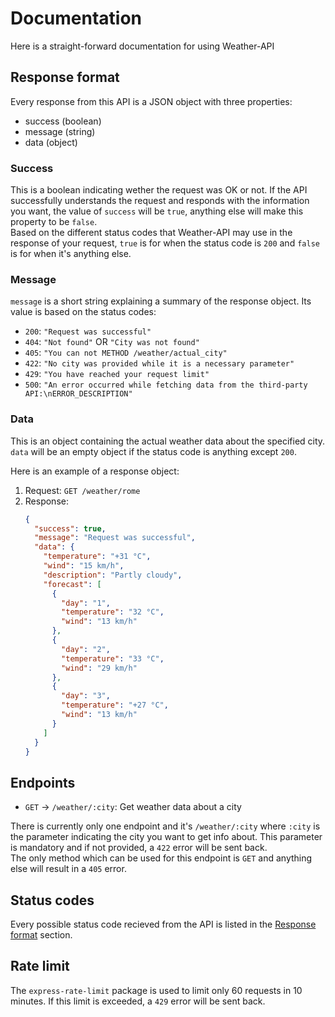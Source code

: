 # Documentation

Here is a straight-forward documentation for using Weather-API

## Response format

Every response from this API is a JSON object with three properties:

- success (boolean)
- message (string)
- data (object)

### Success

This is a boolean indicating wether the request was OK or not. If the API successfully understands the request and responds with the information you want, the value of `success` will be `true`, anything else will make this property to be `false`.  
Based on the different status codes that Weather-API may use in the response of your request, `true` is for when the status code is `200` and `false` is for when it's anything else.

### Message

`message` is a short string explaining a summary of the response object. Its value is based on the status codes:

- `200`: `"Request was successful"`
- `404`: `"Not found"` OR `"City was not found"`
- `405`: `"You can not METHOD /weather/actual_city"`
- `422`: `"No city was provided while it is a necessary parameter"`
- `429`: `"You have reached your request limit"`
- `500`: `"An error occurred while fetching data from the third-party API:\nERROR_DESCRIPTION"`

### Data

This is an object containing the actual weather data about the specified city. `data` will be an empty object if the status code is anything except `200`.

Here is an example of a response object:

1. Request:
   `GET /weather/rome`
2. Response:
   ```json
   {
     "success": true,
     "message": "Request was successful",
     "data": {
       "temperature": "+31 °C",
       "wind": "15 km/h",
       "description": "Partly cloudy",
       "forecast": [
         {
           "day": "1",
           "temperature": "32 °C",
           "wind": "13 km/h"
         },
         {
           "day": "2",
           "temperature": "33 °C",
           "wind": "29 km/h"
         },
         {
           "day": "3",
           "temperature": "+27 °C",
           "wind": "13 km/h"
         }
       ]
     }
   }
   ```

## Endpoints

- `GET` -> `/weather/:city`: Get weather data about a city

There is currently only one endpoint and it's `/weather/:city` where `:city` is the parameter indicating the city you want to get info about. This parameter is mandatory and if not provided, a `422` error will be sent back.  
The only method which can be used for this endpoint is `GET` and anything else will result in a `405` error.

## Status codes

Every possible status code recieved from the API is listed in the [Response format](https://github.com/ilia-abbasi/Weather-API/blob/main/Documentation.md#message) section.

## Rate limit

The `express-rate-limit` package is used to limit only 60 requests in 10 minutes. If this limit is exceeded, a `429` error will be sent back.
